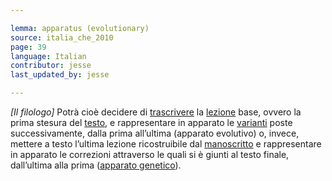 ```yaml
---

lemma: apparatus (evolutionary)
source: italia_che_2010
page: 39
language: Italian
contributor: jesse
last_updated_by: jesse

---
```


_[Il filologo]_ Potrà cioè decidere di [trascrivere](transcription.html) la [lezione](readingVariant.html) base, ovvero la prima stesura del [testo](text.html), e rappresentare in apparato le [varianti](varient.html) poste successivamente, dalla prima all’ultima (apparato evolutivo) o, invece, mettere a testo l’ultima lezione ricostruibile dal [manoscritto](manuscript.html) e rappresentare in apparato le correzioni attraverso le quali si è giunti al testo finale, dall’ultima alla prima ([apparato genetico](apparatusGenetic.html)).
